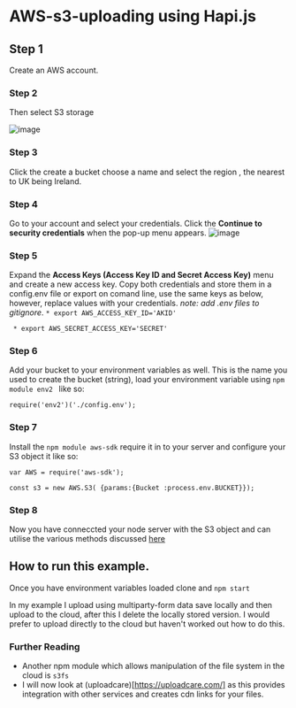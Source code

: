 # AWS-s3-uploading using Hapi.js

## Step 1
Create an AWS account.

### Step 2
Then select S3 storage 

![image](https://cloud.githubusercontent.com/assets/11330267/13875960/d939ef94-ecf8-11e5-986e-1cba2c82cad0.png)

### Step 3 
Click the create a bucket choose a name and select the region , the nearest to UK being Ireland. 

### Step 4
Go to your account and select your credentials. Click the **Continue to security credentials** when the pop-up menu appears. 
![image](https://cloud.githubusercontent.com/assets/11330267/13876032/52415274-ecf9-11e5-9346-ba775007d854.png)

### Step 5
Expand the **Access Keys (Access Key ID and Secret Access Key)** menu and create a new access key. Copy both credentials and store them in a config.env file or export on comand line, use the same keys as below, however, replace values with your credentials.  *note: add .env files to gitignore*.
 ```* export AWS_ACCESS_KEY_ID='AKID' ```
 
 ``` * export AWS_SECRET_ACCESS_KEY='SECRET'```
### Step 6
Add your bucket to your environment variables as well. This is the name you used to create the bucket (string), load your environment variable using ``npm module env2 `` like so:

``` require('env2')('./config.env'); ```

### Step 7
Install the ```npm module aws-sdk``` require it in to your server and configure your S3 object it like so: 

``` var AWS = require('aws-sdk'); ```

``` const s3 = new AWS.S3( {params:{Bucket :process.env.BUCKET}}); ```

### Step 8 
Now you have conneccted your node server with the S3 object and can utilise the various methods discussed [here](http://docs.aws.amazon.com/AWSJavaScriptSDK/guide/node-examples.html)

## How to run this example. 
 Once you have environment variables loaded clone and ```npm start ```
 
 In my example I upload using multiparty-form data save locally and then upload to the cloud, after this I delete the locally stored version. I would prefer to upload directly to the cloud but haven't worked out how to do this. 
 
### Further Reading
 
 - Another npm module which allows manipulation of the file system in the cloud is ``s3fs``
 - I will now look at (uploadcare)[https://uploadcare.com/] as this provides integration with other services and creates cdn links for your files. 
 
 



